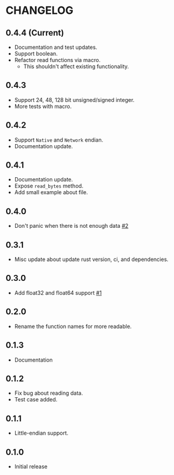 # CHANGELOG

## 0.4.4 (Current)
 - Documentation and test updates.
 - Support boolean.
 - Refactor read functions via macro.
    * This shouldn't affect existing functionality.

## 0.4.3
 - Support 24, 48, 128 bit unsigned/signed integer.
 - More tests with macro.

## 0.4.2
 - Support `Native` and `Network` endian.
 - Documentation update.

## 0.4.1
 - Documentation update.
 - Expose `read_bytes` method.
 - Add small example about file.

## 0.4.0
 - Don't panic when there is not enough data [#2](https://github.com/MPThLee/binary-reader.rs/pull/2)
 
## 0.3.1
 - Misc update about update rust version, ci, and dependencies.

## 0.3.0
 - Add float32 and float64 support [#1](https://github.com/MPThLee/binary-reader.rs/pull/1)

## 0.2.0
 - Rename the function names for more readable.

## 0.1.3
 - Documentation

## 0.1.2
 - Fix bug about reading data.
 - Test case added.

## 0.1.1
 - Little-endian support.

## 0.1.0
 - Initial release